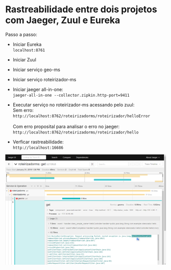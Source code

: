 # Rastreabilidade entre dois projetos com Jaeger, Zuul e Eureka

Passo a passo:

- Iniciar Eureka<br />
``
localhost:8761
``

- Iniciar Zuul

- Iniciar serviço geo-ms

- Iniciar serviço roteirizador-ms

- Iniciar jaeger all-in-one:<br />
``
jaeger-all-in-one --collector.zipkin.http-port=9411
``

- Executar serviço no roteirizador-ms acessando pelo zuul:<br />
Sem erro:<br />
``
http://localhost:8762/roteirizadorms/roteirizador/helloError
``
<br /><br />Com erro proposital para analisar o erro no jaeger:<br />
``
http://localhost:8762/roteirizadorms/roteirizador/hello
``

- Verficar rastreabilidade:<br />
``
http://localhost:16686
``

![alt text](https://github.com/cesarschutz/jaeger-rastreando-dois-projetos-spring-boot-com-zuul-e-eureka/blob/master/Capturar.PNG)

